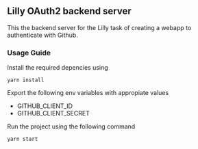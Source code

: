## Lilly OAuth2 backend server

This the backend server for the Lilly task of creating a webapp to authenticate with Github.

### Usage Guide

Install the required depencies using

```
yarn install
```

Export the following env variables with appropiate values

* GITHUB_CLIENT_ID
* GITHUB_CLIENT_SECRET

Run the project using the following command

```
yarn start
```
